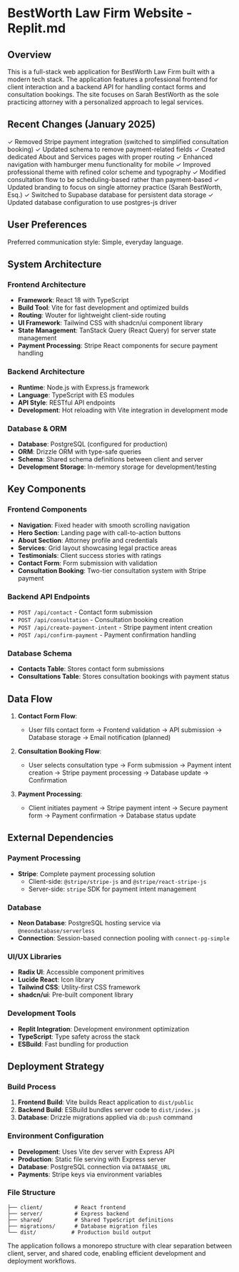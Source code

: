 # BestWorth Law Firm Website - Replit.md

## Overview

This is a full-stack web application for BestWorth Law Firm built with a modern tech stack. The application features a professional frontend for client interaction and a backend API for handling contact forms and consultation bookings. The site focuses on Sarah BestWorth as the sole practicing attorney with a personalized approach to legal services.

## Recent Changes (January 2025)

✓ Removed Stripe payment integration (switched to simplified consultation booking)
✓ Updated schema to remove payment-related fields
✓ Created dedicated About and Services pages with proper routing
✓ Enhanced navigation with hamburger menu functionality for mobile
✓ Improved professional theme with refined color scheme and typography
✓ Modified consultation flow to be scheduling-based rather than payment-based
✓ Updated branding to focus on single attorney practice (Sarah BestWorth, Esq.)
✓ Switched to Supabase database for persistent data storage
✓ Updated database configuration to use postgres-js driver

## User Preferences

Preferred communication style: Simple, everyday language.

## System Architecture

### Frontend Architecture
- **Framework**: React 18 with TypeScript
- **Build Tool**: Vite for fast development and optimized builds
- **Routing**: Wouter for lightweight client-side routing
- **UI Framework**: Tailwind CSS with shadcn/ui component library
- **State Management**: TanStack Query (React Query) for server state management
- **Payment Processing**: Stripe React components for secure payment handling

### Backend Architecture
- **Runtime**: Node.js with Express.js framework
- **Language**: TypeScript with ES modules
- **API Style**: RESTful API endpoints
- **Development**: Hot reloading with Vite integration in development mode

### Database & ORM
- **Database**: PostgreSQL (configured for production)
- **ORM**: Drizzle ORM with type-safe queries
- **Schema**: Shared schema definitions between client and server
- **Development Storage**: In-memory storage for development/testing

## Key Components

### Frontend Components
- **Navigation**: Fixed header with smooth scrolling navigation
- **Hero Section**: Landing page with call-to-action buttons
- **About Section**: Attorney profile and credentials
- **Services**: Grid layout showcasing legal practice areas
- **Testimonials**: Client success stories with ratings
- **Contact Form**: Form submission with validation
- **Consultation Booking**: Two-tier consultation system with Stripe payment

### Backend API Endpoints
- `POST /api/contact` - Contact form submission
- `POST /api/consultation` - Consultation booking creation
- `POST /api/create-payment-intent` - Stripe payment intent creation
- `POST /api/confirm-payment` - Payment confirmation handling

### Database Schema
- **Contacts Table**: Stores contact form submissions
- **Consultations Table**: Stores consultation bookings with payment status

## Data Flow

1. **Contact Form Flow**:
   - User fills contact form → Frontend validation → API submission → Database storage → Email notification (planned)

2. **Consultation Booking Flow**:
   - User selects consultation type → Form submission → Payment intent creation → Stripe payment processing → Database update → Confirmation

3. **Payment Processing**:
   - Client initiates payment → Stripe payment intent → Secure payment form → Payment confirmation → Database status update

## External Dependencies

### Payment Processing
- **Stripe**: Complete payment processing solution
  - Client-side: `@stripe/stripe-js` and `@stripe/react-stripe-js`
  - Server-side: `stripe` SDK for payment intent management

### Database
- **Neon Database**: PostgreSQL hosting service via `@neondatabase/serverless`
- **Connection**: Session-based connection pooling with `connect-pg-simple`

### UI/UX Libraries
- **Radix UI**: Accessible component primitives
- **Lucide React**: Icon library
- **Tailwind CSS**: Utility-first CSS framework
- **shadcn/ui**: Pre-built component library

### Development Tools
- **Replit Integration**: Development environment optimization
- **TypeScript**: Type safety across the stack
- **ESBuild**: Fast bundling for production

## Deployment Strategy

### Build Process
1. **Frontend Build**: Vite builds React application to `dist/public`
2. **Backend Build**: ESBuild bundles server code to `dist/index.js`
3. **Database**: Drizzle migrations applied via `db:push` command

### Environment Configuration
- **Development**: Uses Vite dev server with Express API
- **Production**: Static file serving with Express server
- **Database**: PostgreSQL connection via `DATABASE_URL`
- **Payments**: Stripe keys via environment variables

### File Structure
```
├── client/          # React frontend
├── server/          # Express backend
├── shared/          # Shared TypeScript definitions
├── migrations/      # Database migration files
└── dist/           # Production build output
```

The application follows a monorepo structure with clear separation between client, server, and shared code, enabling efficient development and deployment workflows.